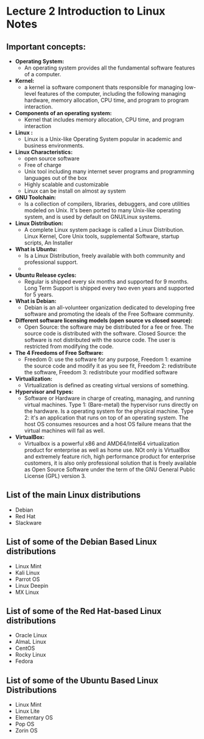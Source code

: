 # Lecture 2 Introduction to Linux Notes

## Important concepts:
* **Operating System:** 
  * An operating system provides all the fundamental software features of a computer.
* **Kernel:**
  * a kernel ia software component thats responsible for managing low-level features of the computer, including the following managing hardware, memory allocation, CPU time, and program to program interaction.
* **Components of an operating system:**
   * Kernel that includes memory allocation, CPU time, and program interaction
* **Linux :**
  * Linux is a Unix-like Operating System popular in academic and business environments.
* **Linux Characteristics:**
   * open source software
   * Free of charge
   * Unix tool including many internet sever programs and programming languages out of the box 
   * Highly scalable and customizable 
   * Linux can be install on almost ay system
* **GNU Toolchain:**
  * Is a collection of compilers, libraries, debuggers, and core utilities modeled on Unix. It's been ported to many Unix-like operating system, and is used by default on GNU/Linux systems.
* **Linux Distribution:**
   * A complete Linux system package is called a Linux Distribution. Linux Kernel, Core Unix tools, supplemental Software, startup scripts, An Installer
* **What is Ubuntu:**
   * Is a Linux Distribution, freely available with both community and professional support.
   * 
* **Ubuntu Release cycles:**
  * Regular is shipped every six months and supported for 9 months. Long Term Support is shipped every two even years and supported for 5 years.
* **What is Debian:**
  * Debian is an all-volunteer organization dedicated to developing free software and promoting the ideals of the Free Software community.
* **Different software licensing models (open source vs closed source):**
    * Open Source: the software may be distributed for a fee or free. The source code is distributed with the software. Closed Source: the software is not distributed with the source code. The user is restricted from modifying the code. 
* **The 4 Freedoms of Free Software:**
   * Freedom 0: use the software for any purpose, Freedom 1: examine the source code and modify it as you see fit, Freedom 2: redistribute the software, Freedom 3: redistribute  your modified software
* **Virtualization:**
  * Virtualization is defined as creating virtual versions of something. 
* **Hypervisor and types:**
  * Software or Hardware in charge of creating, managing, and running virtual machines. Type 1: (Bare-metal) the hypervisor runs directly on the hardware. Is a operating system for the physical machine.
   Type 2: it's an application that runs on top of an operating system. The host OS consumes resources and a host OS failure means that the virtual machines will fail as well.
* **VirtualBox:**
  * Virtualbox is a powerful x86 and AMD64/Intel64 virtualization product for enterprise as well as home use. NOt only is VirtualBox and extremely feature rich, high performance product for enterprise customers, it is also only professional solution that is freely available as Open Source Software under the term of the GNU General Public License (GPL) version 3.

## List of the main Linux distributions
  * Debian
  * Red Hat
  * Slackware
## List of some of the Debian Based Linux distributions
  * Linux Mint
  * Kali Linux
  * Parrot OS
  * Linux Deepin
  * MX Linux
## List of some of the Red Hat-based Linux distributions
  * Oracle Linux
  * AlmaL Linux
  * CentOS
  * Rocky Linux
  * Fedora
## List of some of the Ubuntu Based Linux Distributions
   * Linux Mint
   * Linux Lite
   * Elementary OS
   * Pop OS
   * Zorin OS

